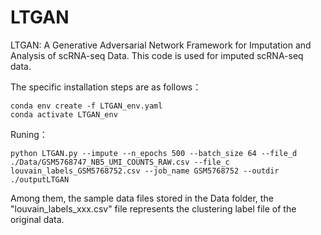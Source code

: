 <h1>LTGAN</h1>
<p>LTGAN: A Generative Adversarial Network Framework for Imputation and Analysis of scRNA-seq Data. This code is used for imputed scRNA-seq data.</p>
<p>The specific installation steps are as follows：</p>
<pre><code class='language-shell' lang='shell'>conda env create -f LTGAN_env.yaml
conda activate LTGAN_env
</code></pre>
<p>Runing：</p>
<pre><code class='language-python' lang='python'>python LTGAN.py --impute --n_epochs 500 --batch_size 64 --file_d ./Data/GSM5768747_NB5_UMI_COUNTS_RAW.csv --file_c louvain_labels_GSM5768752.csv --job_name GSM5768752 --outdir ./outputLTGAN
</code></pre>
<p>Among them, the sample data files stored in the Data folder, the &quot;louvain_labels_xxx.csv&quot; file represents the clustering label file of the original data.</p>
